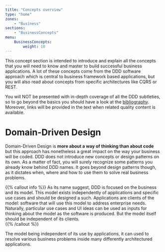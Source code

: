 ```yaml
---
title: "Concepts overview"
type: "home"
zones:
    - "Business"
sections:
    - "BusinessConcepts"
menu:
    BusinessConcepts:
        weight: 10
---
```


This concept section is intended to introduce and explain all the concepts that you will need to know and master to build
successful business applications. A lot of these concepts come from the DDD software approach which is central to business
framework based applications, but you will also read about concepts from specific architectures like CQRS or REST.

You will NOT be presented with in-depth coverage of all the DDD subtleties, so to go beyond the basics you should have
a look at the [bibliography](../bibliography). Moreover, links will be provided in the text when related quality content 
is available.

# Domain-Driven Design

Domain-Driven Design is **more about a way of thinking than about code** but this approach has nonetheless a great
impact on the way your business will be coded. DDD does not introduce new concepts or design patterns on its own. As
a matter of fact, you will surely recognize some patterns you already know behind DDD names. It goes beyond design
patterns though, as it dictates when, where and how to use them to solve real business problems. 

{{% callout info %}}
As its name suggest, DDD is focused on the business and its model. This model exists independently of applications and
specific use cases and should be designed a such. Applications are clients of the model: software that will use this 
model to address enterprise needs. Naturally, particular use cases and UI ideas can be used as inputs for thinking about
the model as the software is produced. But the model itself should be independent of its clients.  
{{% /callout %}}

The model being independent of its use by applications, it can used to resolve various business problems inside many
differently architectured applications.




